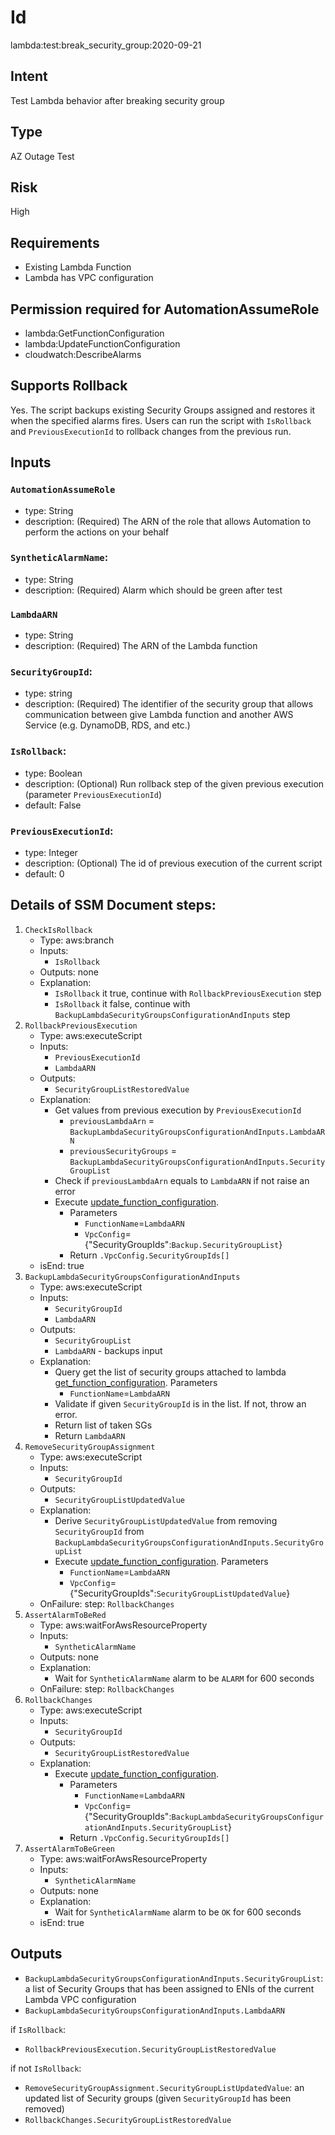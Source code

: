 # Id
lambda:test:break_security_group:2020-09-21

## Intent
Test Lambda behavior after breaking security group

## Type
AZ Outage Test

## Risk
High

## Requirements
* Existing Lambda Function
* Lambda has VPC configuration

## Permission required for AutomationAssumeRole
* lambda:GetFunctionConfiguration
* lambda:UpdateFunctionConfiguration
* cloudwatch:DescribeAlarms

## Supports Rollback
Yes. The script backups existing Security Groups assigned and restores it when the specified alarms fires.
Users can run the script with `IsRollback` and `PreviousExecutionId` to rollback changes from the previous run. 

## Inputs

### `AutomationAssumeRole`
  * type: String
  * description: (Required) The ARN of the role that allows Automation to perform the actions on your behalf
### `SyntheticAlarmName`:
  * type: String
  * description: (Required) Alarm which should be green after test
### `LambdaARN`
  * type: String
  * description: (Required) The ARN of the Lambda function
### `SecurityGroupId`:
  * type: string
  * description: (Required) The identifier of the security group that allows communication between give Lambda function and another AWS Service (e.g. DynamoDB, RDS, and etc.)
### `IsRollback`:
  * type: Boolean
  * description: (Optional) Run rollback step of the given previous execution (parameter `PreviousExecutionId`)
  * default: False
### `PreviousExecutionId`:
  * type: Integer
  * description: (Optional) The id of previous execution of the current script
  * default: 0


## Details of SSM Document steps:
1. `CheckIsRollback`
    * Type: aws:branch
    * Inputs:
        * `IsRollback`
    * Outputs: none
    * Explanation:
        * `IsRollback` it true, continue with `RollbackPreviousExecution` step
        * `IsRollback` it false, continue with `BackupLambdaSecurityGroupsConfigurationAndInputs` step
1. `RollbackPreviousExecution`
    * Type: aws:executeScript
    * Inputs:
        * `PreviousExecutionId`
        * `LambdaARN`
    * Outputs:
        * `SecurityGroupListRestoredValue`
    * Explanation:
        * Get values from previous execution by `PreviousExecutionId`
          * `previousLambdaArn` = `BackupLambdaSecurityGroupsConfigurationAndInputs.LambdaARN` 
          * `previousSecurityGroups` = `BackupLambdaSecurityGroupsConfigurationAndInputs.SecurityGroupList` 
        * Check if `previousLambdaArn` equals to `LambdaARN` if not raise an error
        * Execute [update_function_configuration](https://boto3.amazonaws.com/v1/documentation/api/latest/reference/services/lambda.html#Lambda.Client.update_function_configuration). 
          * Parameters
            * `FunctionName`=`LambdaARN`
            * `VpcConfig`={"SecurityGroupIds":`Backup.SecurityGroupList`}
          * Return `.VpcConfig.SecurityGroupIds[]`
    * isEnd: true
1. `BackupLambdaSecurityGroupsConfigurationAndInputs`
    * Type: aws:executeScript
    * Inputs:
        * `SecurityGroupId`
        * `LambdaARN`
    * Outputs:
        * `SecurityGroupList`
        * `LambdaARN` - backups input
    * Explanation:
        * Query get the list of security groups attached to lambda [get_function_configuration](https://boto3.amazonaws.com/v1/documentation/api/latest/reference/services/lambda.html#Lambda.Client.get_function_configuration). Parameters
          * `FunctionName`=`LambdaARN`
        * Validate if given `SecurityGroupId` is in the list. If not, throw an error.
        * Return list of taken SGs  
        * Return `LambdaARN`
1. `RemoveSecurityGroupAssignment`
    * Type: aws:executeScript
    * Inputs:
        * `SecurityGroupId`
    * Outputs:
        * `SecurityGroupListUpdatedValue`
    * Explanation:
        * Derive `SecurityGroupListUpdatedValue` from removing `SecurityGroupId` from `BackupLambdaSecurityGroupsConfigurationAndInputs.SecurityGroupList` 
        * Execute [update_function_configuration](https://boto3.amazonaws.com/v1/documentation/api/latest/reference/services/lambda.html#Lambda.Client.update_function_configuration). Parameters
          * `FunctionName`=`LambdaARN`
          * `VpcConfig`={"SecurityGroupIds":`SecurityGroupListUpdatedValue`}
    * OnFailure: step: `RollbackChanges` 
1. `AssertAlarmToBeRed`
    * Type: aws:waitForAwsResourceProperty
    * Inputs:
        * `SyntheticAlarmName`
    * Outputs: none
    * Explanation:
        * Wait for `SyntheticAlarmName` alarm to be `ALARM` for 600 seconds
    * OnFailure: step: `RollbackChanges` 
1. `RollbackChanges`
    * Type: aws:executeScript
    * Inputs:
        * `SecurityGroupId`
    * Outputs: 
        * `SecurityGroupListRestoredValue`
    * Explanation:
        * Execute [update_function_configuration](https://boto3.amazonaws.com/v1/documentation/api/latest/reference/services/lambda.html#Lambda.Client.update_function_configuration). 
          * Parameters
            * `FunctionName`=`LambdaARN`
            * `VpcConfig`={"SecurityGroupIds":`BackupLambdaSecurityGroupsConfigurationAndInputs.SecurityGroupList`}
          * Return `.VpcConfig.SecurityGroupIds[]`
1. `AssertAlarmToBeGreen`
    * Type: aws:waitForAwsResourceProperty
    * Inputs:
        * `SyntheticAlarmName`
    * Outputs: none
    * Explanation:
        * Wait for `SyntheticAlarmName` alarm to be `OK` for 600 seconds
    * isEnd: true
 
## Outputs
* `BackupLambdaSecurityGroupsConfigurationAndInputs.SecurityGroupList`: a list of Security Groups that has been assigned to ENIs of the current Lambda VPC configuration
* `BackupLambdaSecurityGroupsConfigurationAndInputs.LambdaARN`

if `IsRollback`:
* `RollbackPreviousExecution.SecurityGroupListRestoredValue`

if not `IsRollback`:
* `RemoveSecurityGroupAssignment.SecurityGroupListUpdatedValue`: an updated list of Security groups (given `SecurityGroupId` has been removed)
* `RollbackChanges.SecurityGroupListRestoredValue`